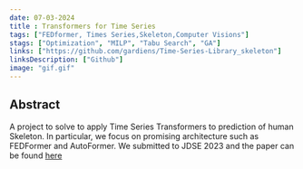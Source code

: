 ```yaml
---
date: 07-03-2024
title : Transformers for Time Series
tags: ["FEDformer, Times Series,Skeleton,Computer Visions"]
stags: ["Optimization", "MILP", "Tabu Search", "GA"]
links: ["https://github.com/gardiens/Time-Series-Library_skeleton"]
linksDescription: ["Github"]
image: "gif.gif"
---
```


## Abstract

A project to solve to apply Time Series Transformers to prediction of human Skeleton. 
In particular, we focus on promising architecture such as FEDFormer and AutoFormer.
We submitted to JDSE 2023 and the paper can be found [here](https://github.com/gardiens/Time-Series-Library_skeleton/blob/master/9_Investigating_Transformers_f.pdf)


